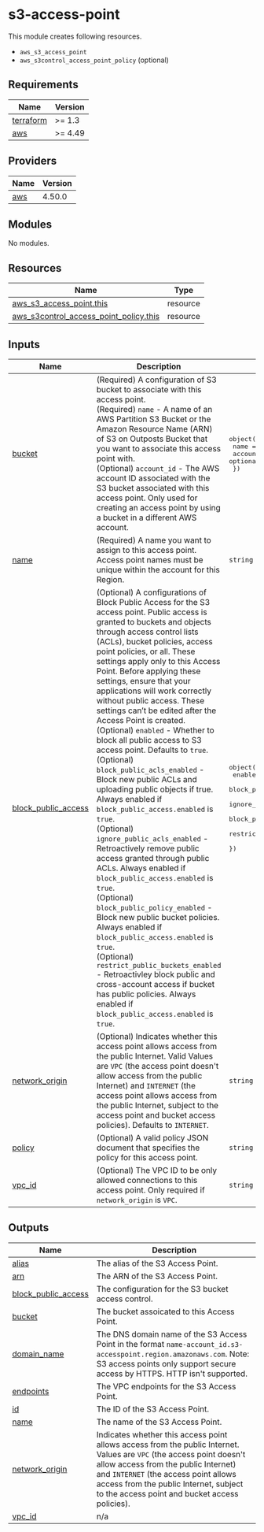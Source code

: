 # s3-access-point

This module creates following resources.

- `aws_s3_access_point`
- `aws_s3control_access_point_policy` (optional)

<!-- BEGINNING OF PRE-COMMIT-TERRAFORM DOCS HOOK -->
## Requirements

| Name | Version |
|------|---------|
| <a name="requirement_terraform"></a> [terraform](#requirement\_terraform) | >= 1.3 |
| <a name="requirement_aws"></a> [aws](#requirement\_aws) | >= 4.49 |

## Providers

| Name | Version |
|------|---------|
| <a name="provider_aws"></a> [aws](#provider\_aws) | 4.50.0 |

## Modules

No modules.

## Resources

| Name | Type |
|------|------|
| [aws_s3_access_point.this](https://registry.terraform.io/providers/hashicorp/aws/latest/docs/resources/s3_access_point) | resource |
| [aws_s3control_access_point_policy.this](https://registry.terraform.io/providers/hashicorp/aws/latest/docs/resources/s3control_access_point_policy) | resource |

## Inputs

| Name | Description | Type | Default | Required |
|------|-------------|------|---------|:--------:|
| <a name="input_bucket"></a> [bucket](#input\_bucket) | (Required) A configuration of S3 bucket to associate with this access point.<br>    (Required) `name` - A name of an AWS Partition S3 Bucket or the Amazon Resource Name (ARN) of S3 on Outposts Bucket that you want to associate this access point with.<br>    (Optional) `account_id` - The AWS account ID associated with the S3 bucket associated with this access point. Only used for creating an access point by using a bucket in a different AWS account. | <pre>object({<br>    name       = string<br>    account_id = optional(string)<br>  })</pre> | n/a | yes |
| <a name="input_name"></a> [name](#input\_name) | (Required) A name you want to assign to this access point. Access point names must be unique within the account for this Region. | `string` | n/a | yes |
| <a name="input_block_public_access"></a> [block\_public\_access](#input\_block\_public\_access) | (Optional) A configurations of Block Public Access for the S3 access point. Public access is granted to buckets and objects through access control lists (ACLs), bucket policies, access point policies, or all. These settings apply only to this Access Point. Before applying these settings, ensure that your applications will work correctly without public access. These settings can’t be edited after the Access Point is created.<br>    (Optional) `enabled` - Whether to block all public access to S3 access point. Defaults to `true`.<br>    (Optional) `block_public_acls_enabled` - Block new public ACLs and uploading public objects if true. Always enabled if `block_public_access.enabled` is `true`.<br>    (Optional) `ignore_public_acls_enabled` - Retroactively remove public access granted through public ACLs. Always enabled if `block_public_access.enabled` is `true`.<br>    (Optional) `block_public_policy_enabled` - Block new public bucket policies. Always enabled if `block_public_access.enabled` is `true`.<br>    (Optional) `restrict_public_buckets_enabled` - Retroactivley block public and cross-account access if bucket has public policies. Always enabled if `block_public_access.enabled` is `true`. | <pre>object({<br>    enabled                         = optional(bool, true)<br>    block_public_acls_enabled       = optional(bool, false)<br>    ignore_public_acls_enabled      = optional(bool, false)<br>    block_public_policy_enabled     = optional(bool, false)<br>    restrict_public_buckets_enabled = optional(bool, false)<br>  })</pre> | `{}` | no |
| <a name="input_network_origin"></a> [network\_origin](#input\_network\_origin) | (Optional) Indicates whether this access point allows access from the public Internet. Valid Values are `VPC` (the access point doesn't allow access from the public Internet) and `INTERNET` (the access point allows access from the public Internet, subject to the access point and bucket access policies). Defaults to `INTERNET`. | `string` | `"INTERNET"` | no |
| <a name="input_policy"></a> [policy](#input\_policy) | (Optional) A valid policy JSON document that specifies the policy for this access point. | `string` | `""` | no |
| <a name="input_vpc_id"></a> [vpc\_id](#input\_vpc\_id) | (Optional) The VPC ID to be only allowed connections to this access point. Only required if `network_origin` is `VPC`. | `string` | `null` | no |

## Outputs

| Name | Description |
|------|-------------|
| <a name="output_alias"></a> [alias](#output\_alias) | The alias of the S3 Access Point. |
| <a name="output_arn"></a> [arn](#output\_arn) | The ARN of the S3 Access Point. |
| <a name="output_block_public_access"></a> [block\_public\_access](#output\_block\_public\_access) | The configuration for the S3 bucket access control. |
| <a name="output_bucket"></a> [bucket](#output\_bucket) | The bucket assoicated to this Access Point. |
| <a name="output_domain_name"></a> [domain\_name](#output\_domain\_name) | The DNS domain name of the S3 Access Point in the format `name-account_id.s3-accesspoint.region.amazonaws.com`. Note: S3 access points only support secure access by HTTPS. HTTP isn't supported. |
| <a name="output_endpoints"></a> [endpoints](#output\_endpoints) | The VPC endpoints for the S3 Access Point. |
| <a name="output_id"></a> [id](#output\_id) | The ID of the S3 Access Point. |
| <a name="output_name"></a> [name](#output\_name) | The name of the S3 Access Point. |
| <a name="output_network_origin"></a> [network\_origin](#output\_network\_origin) | Indicates whether this access point allows access from the public Internet. Values are `VPC` (the access point doesn't allow access from the public Internet) and `INTERNET` (the access point allows access from the public Internet, subject to the access point and bucket access policies). |
| <a name="output_vpc_id"></a> [vpc\_id](#output\_vpc\_id) | n/a |
<!-- END OF PRE-COMMIT-TERRAFORM DOCS HOOK -->
